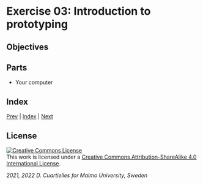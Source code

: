 
# Exercise 03: Introduction to prototyping

## Objectives

## Parts

* Your computer

## Index

[Prev](../02-Communication/02-Communication.md) |  [Index](../course_index.md) |  [Next](../04-Breadboard/04-Breadboard.md)

## License

<a rel="license" href="http://creativecommons.org/licenses/by-sa/4.0/"><img alt="Creative Commons License" style="border-width:0" src="https://i.creativecommons.org/l/by-sa/4.0/80x15.png" /></a><br />This work is licensed under a <a rel="license" href="http://creativecommons.org/licenses/by-sa/4.0/">Creative Commons Attribution-ShareAlike 4.0 International License</a>.

*2021, 2022 D. Cuartielles for Malmo University, Sweden*

